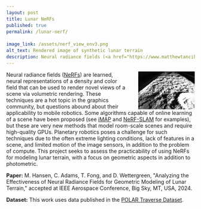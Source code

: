 ```yaml
---
layout: post
title: Lunar NeRFs
published: true
permalink: /lunar-nerf/

image_link: /assets/nerf_view_env3.png
alt_text: Rendered image of synthetic lunar terrain
description: Neural radiance fields (<a href="https://www.matthewtancik.com/nerf">NeRFs</a>) are learned, neural representations of a density and color field that can be used to render novel views of a scene via volumetric rendering. Planetary robotics poses a challenge for such techniques due to the often extreme lighting conditions, lack of features in a scene, and limited motion of the image sensors, in addition to the problem of compute. This project seeks to assess the practicability of using NeRFs for modeling lunar terrain, with a focus on geometric aspects in addition to photometric.
---
```


<img style="float: right; margin-left: 30px;" src="/assets/nerf_view_env3.png"  width="30%" alt="Render of lunar terrain from a NeRF model." />

Neural radiance fields ([NeRFs](https://www.matthewtancik.com/nerf)) are learned, neural representations of a density and color field that can be used to render novel views of a scene via volumetric rendering. These techniques are a hot topic in the graphics community, but questions abound about their applicability to mobile robotics. Some algorithms capable of online learning of a scene have been proposed (see [iMAP](https://edgarsucar.github.io/iMAP/) and [NeRF-SLAM](https://github.com/ToniRV/NeRF-SLAM) for examples), but these are very new methods that model room-scale scenes and require high-quality GPUs. Planetary robotics poses a challenge for such techniques due to the often extreme lighting conditions, lack of features in a scene, and limited motion of the image sensors, in addition to the problem of compute. This project seeks to assess the practicability of using NeRFs for modeling lunar terrain, with a focus on geometric aspects in addition to photometric.

**Paper:**
M. Hansen, C. Adams, T. Fong, and D. Wettergreen, "Analyzing the Effectiveness of Neural Radiance Fields for Geometric Modeling of Lunar Terrain," accepted at IEEE Aerospace Conference, Big Sky, MT, USA, 2024.

**Dataset:** 
This work uses data published in the [POLAR Traverse Dataset](/datasets/).
